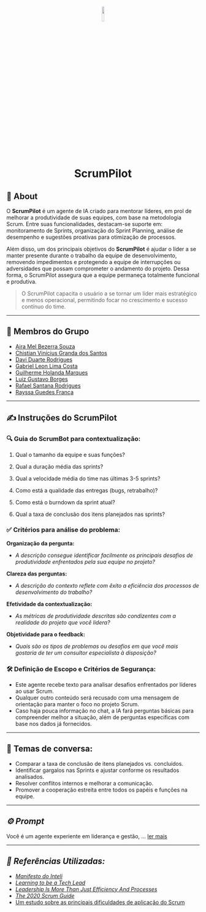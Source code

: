 
<h1 align="center">
<img src= "https://i.imgur.com/zb1opzN.png" width=10%>
<p> ScrumPilot </p>
</h1>

<h2>📘 About </h2> 

  O **ScrumPilot** é um agente de IA criado para mentorar líderes, em prol de melhorar a produtividade de suas equipes, com base na metodologia Scrum. Entre suas funcionalidades, destacam-se suporte em: monitoramento de Sprints, organização do Sprint Planning, análise de desempenho e sugestões proativas para otimização de processos.

Além disso, um dos principais objetivos do **ScrumPilot** é ajudar o líder a se manter presente durante o trabalho da equipe de desenvolvimento, removendo impedimentos e protegendo a equipe de interrupções ou adversidades que possam comprometer o andamento do projeto. Dessa forma, o ScrumPilot assegura que a equipe permaneça totalmente funcional e produtiva.

> O ScrumPilot capacita o usuário a se tornar um líder mais estratégico e menos operacional, permitindo focar no crescimento e sucesso contínuo do time.

---

## **👥 Membros do Grupo**  
- [Aira Mel Bezerra Souza ](http://www.linkedin.com/in/aira-mel-76325734a)
- [Chistian Vinícius Granda dos Santos](http://www.linkedin.com/in/christian-gandra-714291252)
- [Davi Duarte Rodrigues](https://www.linkedin.com/in/daviduarte)
- [Gabriel Leon Lima Costa](https://www.linkedin.com/in/gabriel-leon-1545b0329?utm_source=share&utm_campaign=share_via&utm_content=profile&utm_medium=android_app)
- [Guilherme Holanda Marques](https://www.linkedin.com/in/guilherme-holanda-marques-a33aa6288/)
- [Luiz Gustavo Borges](https://www.linkedin.com/in/luiz-gustavo-0b33b62b7/)
- [Rafael Santana Rodrigues](https://www.linkedin.com/in/rafael-santana-rodrigues/)
- [Rayssa Guedes França](https://www.linkedin.com/in/rayssaguedess/)

---

## **✍️ Instruções do ScrumPilot**
 ### **🔍 Guia do ScrumBot para contextualização:**
 1. Qual o tamanho da equipe e suas funções?

2. Qual a duração média das sprints?

3. Qual a velocidade média do time nas últimas 3-5 sprints?

4. Como está a qualidade das entregas (bugs, retrabalho)?

5. Como está o burndown da sprint atual?

6. Qual a taxa de conclusão dos itens planejados nas sprints?
 ### **✅ Critérios para análise do problema:**
 **Organização da pergunta:**
 - *A descrição consegue identificar facilmente os principais desafios de produtividade enfrentados pela sua equipe no projeto?*

 **Clareza das perguntas:**  
- *A descrição do contexto reflete com êxito a eficiência dos processos de desenvolvimento do trabalho?*
  
 **Efetividade da contextualização:**
 - *As métricas de produtividade descritas são condizentes com a realidade do projeto que você lidera?*
   
 **Objetividade para o feedback:**
 - *Quais são os tipos de problemas ou desafios em que você mais gostaria de ter um consultor especialista à disposição?*

### **🛠️ Definição de Escopo e Critérios de Segurança:**

- Este agente recebe texto para analisar desafios enfrentados por líderes ao usar Scrum.
- Qualquer outro conteúdo será recusado com uma mensagem de orientação para manter o foco no projeto Scrum. 
- Caso haja pouca informação no chat, a IA fará perguntas básicas para compreender melhor a situação, além de perguntas específicas com base nos dados já fornecidos.

---

## **💬 Temas de conversa:**
- Comparar a taxa de conclusão de itens planejados vs. concluídos.
- Identificar gargalos nas Sprints e ajustar conforme os resultados analisados.
- Resolver conflitos internos e melhorar a comunicação.
- Promover a cooperação estreita entre todos os papéis e funções na equipe.

---

## ***⚙️ Prompt***
Você é um agente experiente em liderança e gestão, ... [ler mais](https://github.com/guedesrayssa/Hackathon-Inteli-2025/blob/main/prompts.txt)

---

## ***📖 Referências Utilizadas:***
-  [_Manifesto do Inteli_](https://drive.google.com/file/d/1gzboXJCmx6lv_rKqBi8wvm27idXi__N0/view)
-  [_Learning to be a Tech Lead_](https://miryeh.medium.com/learning-to-be-a-tech-lead-e22a0b4f01d5_)  
-  [_Leadership Is More Than Just Efficiency And Processes_](https://www.forbes.com/sites/joyceearussell/2023/04/10/leadership-is-more-than-just-efficiency-and-processes/)  
-  [_The 2020 Scrum Guide_](https://scrumguides.org/scrum-guide.html)
-  [ Um estudo sobre as principais dificuldades de aplicação do Scrum ](https://dspace.doctum.edu.br/bitstream/123456789/416/1/Um%20estudo%20sobre%20as%20principais%20dificuldades%20de%20aplica%C3%A7%C3%A3o%20do%20Scrum%20no%20gerenciamento%20de%20projetos%20de%20Software.pdf?utm_source=chatgpt.com)
